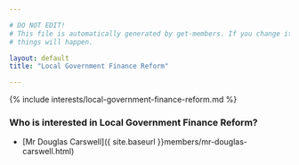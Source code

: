 ```yaml
---

# DO NOT EDIT!
# This file is automatically generated by get-members. If you change it, bad
# things will happen.

layout: default
title: "Local Government Finance Reform"

---
```


{% include interests/local-government-finance-reform.md %}

### Who is interested in Local Government Finance Reform?


* [Mr Douglas Carswell]({ site.baseurl }}members/mr-douglas-carswell.html)

